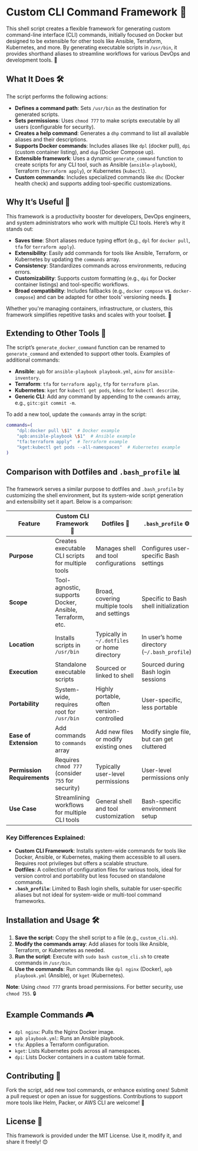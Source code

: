 # Custom CLI Command Framework 🚀

This shell script creates a flexible framework for generating custom command-line interface (CLI) commands, initially focused on Docker but designed to be extensible for other tools like Ansible, Terraform, Kubernetes, and more. By generating executable scripts in `/usr/bin`, it provides shorthand aliases to streamline workflows for various DevOps and development tools. 🎉

## What It Does 🛠️

The script performs the following actions:
- **Defines a command path**: Sets `/usr/bin` as the destination for generated scripts.
- **Sets permissions**: Uses `chmod 777` to make scripts executable by all users (configurable for security).
- **Creates a help command**: Generates a `dhp` command to list all available aliases and their descriptions.
- **Supports Docker commands**: Includes aliases like `dpl` (docker pull), `dpi` (custom container listing), and `dup` (Docker Compose up).
- **Extensible framework**: Uses a dynamic `generate_command` function to create scripts for any CLI tool, such as Ansible (`ansible-playbook`), Terraform (`terraform apply`), or Kubernetes (`kubectl`).
- **Custom commands**: Includes specialized commands like `dhc` (Docker health check) and supports adding tool-specific customizations.

## Why It’s Useful 🌟

This framework is a productivity booster for developers, DevOps engineers, and system administrators who work with multiple CLI tools. Here’s why it stands out:
- **Saves time**: Short aliases reduce typing effort (e.g., `dpl` for `docker pull`, `tfa` for `terraform apply`).
- **Extensibility**: Easily add commands for tools like Ansible, Terraform, or Kubernetes by updating the `commands` array.
- **Consistency**: Standardizes commands across environments, reducing errors.
- **Customizability**: Supports custom formatting (e.g., `dpi` for Docker container listings) and tool-specific workflows.
- **Broad compatibility**: Includes fallbacks (e.g., `docker compose` vs. `docker-compose`) and can be adapted for other tools’ versioning needs. 🐳

Whether you're managing containers, infrastructure, or clusters, this framework simplifies repetitive tasks and scales with your toolset. 🚀

## Extending to Other Tools 🧰

The script’s `generate_docker_command` function can be renamed to `generate_command` and extended to support other tools. Examples of additional commands:
- **Ansible**: `apb` for `ansible-playbook playbook.yml`, `ainv` for `ansible-inventory`.
- **Terraform**: `tfa` for `terraform apply`, `tfp` for `terraform plan`.
- **Kubernetes**: `kget` for `kubectl get pods`, `kdesc` for `kubectl describe`.
- **Generic CLI**: Add any command by appending to the `commands` array, e.g., `gitc:git commit -m`.

To add a new tool, update the `commands` array in the script:
```bash
commands=(
    "dpl:docker pull \$1"  # Docker example
    "apb:ansible-playbook \$1"  # Ansible example
    "tfa:terraform apply"  # Terraform example
    "kget:kubectl get pods --all-namespaces"  # Kubernetes example
)
```

## Comparison with Dotfiles and `.bash_profile` 📊

The framework serves a similar purpose to dotfiles and `.bash_profile` by customizing the shell environment, but its system-wide script generation and extensibility set it apart. Below is a comparison:

| Feature                     | Custom CLI Framework 🐳 | Dotfiles 📂 | `.bash_profile` ⚙️ |
|-----------------------------|-------------------------|-------------|--------------------|
| **Purpose**                 | Creates executable CLI scripts for multiple tools | Manages shell and tool configurations | Configures user-specific Bash settings |
| **Scope**                   | Tool-agnostic, supports Docker, Ansible, Terraform, etc. | Broad, covering multiple tools and settings | Specific to Bash shell initialization |
| **Location**                | Installs scripts in `/usr/bin` | Typically in `~/.dotfiles` or home directory | In user’s home directory (`~/.bash_profile`) |
| **Execution**               | Standalone executable scripts | Sourced or linked to shell | Sourced during Bash login sessions |
| **Portability**             | System-wide, requires root for `/usr/bin` | Highly portable, often version-controlled | User-specific, less portable |
| **Ease of Extension**       | Add commands to `commands` array | Add new files or modify existing ones | Modify single file, but can get cluttered |
| **Permission Requirements** | Requires `chmod 777` (consider `755` for security) | Typically user-level permissions | User-level permissions only |
| **Use Case**                | Streamlining workflows for multiple CLI tools | General shell and tool customization | Bash-specific environment setup |

### Key Differences Explained:
- **Custom CLI Framework**: Installs system-wide commands for tools like Docker, Ansible, or Kubernetes, making them accessible to all users. Requires root privileges but offers a scalable structure.
- **Dotfiles**: A collection of configuration files for various tools, ideal for version control and portability but less focused on standalone commands.
- **`.bash_profile`**: Limited to Bash login shells, suitable for user-specific aliases but not ideal for system-wide or multi-tool command frameworks.

## Installation and Usage 🛠️

1. **Save the script**: Copy the shell script to a file (e.g., `custom_cli.sh`).
2. **Modify the commands array**: Add aliases for tools like Ansible, Terraform, or Kubernetes as needed.
3. **Run the script**: Execute with `sudo bash custom_cli.sh` to create commands in `/usr/bin`.
4. **Use the commands**: Run commands like `dpl nginx` (Docker), `apb playbook.yml` (Ansible), or `kget` (Kubernetes).

**Note**: Using `chmod 777` grants broad permissions. For better security, use `chmod 755`. 🔒

## Example Commands 🎮

- `dpl nginx`: Pulls the Nginx Docker image.
- `apb playbook.yml`: Runs an Ansible playbook.
- `tfa`: Applies a Terraform configuration.
- `kget`: Lists Kubernetes pods across all namespaces.
- `dpi`: Lists Docker containers in a custom table format.

## Contributing 🤝

Fork the script, add new tool commands, or enhance existing ones! Submit a pull request or open an issue for suggestions. Contributions to support more tools like Helm, Packer, or AWS CLI are welcome! 🌈

## License 📜

This framework is provided under the MIT License. Use it, modify it, and share it freely! 😊
